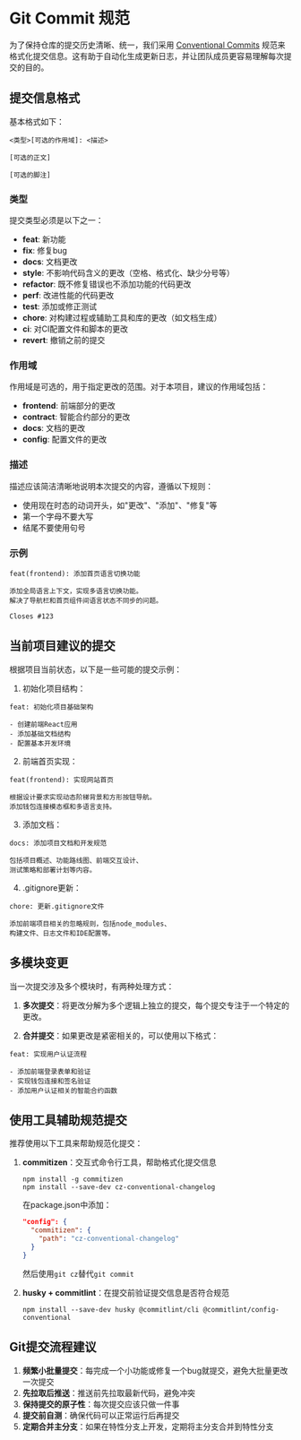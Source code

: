 # Git Commit 规范

为了保持仓库的提交历史清晰、统一，我们采用 [Conventional Commits](https://www.conventionalcommits.org/) 规范来格式化提交信息。这有助于自动化生成更新日志，并让团队成员更容易理解每次提交的目的。

## 提交信息格式

基本格式如下：

```
<类型>[可选的作用域]: <描述>

[可选的正文]

[可选的脚注]
```

### 类型

提交类型必须是以下之一：

- **feat**: 新功能
- **fix**: 修复bug
- **docs**: 文档更改
- **style**: 不影响代码含义的更改（空格、格式化、缺少分号等）
- **refactor**: 既不修复错误也不添加功能的代码更改
- **perf**: 改进性能的代码更改
- **test**: 添加或修正测试
- **chore**: 对构建过程或辅助工具和库的更改（如文档生成）
- **ci**: 对CI配置文件和脚本的更改
- **revert**: 撤销之前的提交

### 作用域

作用域是可选的，用于指定更改的范围。对于本项目，建议的作用域包括：

- **frontend**: 前端部分的更改
- **contract**: 智能合约部分的更改
- **docs**: 文档的更改
- **config**: 配置文件的更改

### 描述

描述应该简洁清晰地说明本次提交的内容，遵循以下规则：
- 使用现在时态的动词开头，如"更改"、"添加"、"修复"等
- 第一个字母不要大写
- 结尾不要使用句号

### 示例

```
feat(frontend): 添加首页语言切换功能

添加全局语言上下文，实现多语言切换功能。
解决了导航栏和首页组件间语言状态不同步的问题。

Closes #123
```

## 当前项目建议的提交

根据项目当前状态，以下是一些可能的提交示例：

1. 初始化项目结构：
```
feat: 初始化项目基础架构

- 创建前端React应用
- 添加基础文档结构
- 配置基本开发环境
```

2. 前端首页实现：
```
feat(frontend): 实现网站首页

根据设计要求实现动态阶梯背景和方形按钮导航。
添加钱包连接模态框和多语言支持。
```

3. 添加文档：
```
docs: 添加项目文档和开发规范

包括项目概述、功能路线图、前端交互设计、
测试策略和部署计划等内容。
```

4. .gitignore更新：
```
chore: 更新.gitignore文件

添加前端项目相关的忽略规则，包括node_modules、
构建文件、日志文件和IDE配置等。
```

## 多模块变更

当一次提交涉及多个模块时，有两种处理方式：

1. **多次提交**：将更改分解为多个逻辑上独立的提交，每个提交专注于一个特定的更改。

2. **合并提交**：如果更改是紧密相关的，可以使用以下格式：
```
feat: 实现用户认证流程

- 添加前端登录表单和验证
- 实现钱包连接和签名验证
- 添加用户认证相关的智能合约函数
```

## 使用工具辅助规范提交

推荐使用以下工具来帮助规范化提交：

1. **commitizen**：交互式命令行工具，帮助格式化提交信息
   ```
   npm install -g commitizen
   npm install --save-dev cz-conventional-changelog
   ```
   
   在package.json中添加：
   ```json
   "config": {
     "commitizen": {
       "path": "cz-conventional-changelog"
     }
   }
   ```
   
   然后使用`git cz`替代`git commit`

2. **husky + commitlint**：在提交前验证提交信息是否符合规范
   ```
   npm install --save-dev husky @commitlint/cli @commitlint/config-conventional
   ```

## Git提交流程建议

1. **频繁小批量提交**：每完成一个小功能或修复一个bug就提交，避免大批量更改一次提交
2. **先拉取后推送**：推送前先拉取最新代码，避免冲突
3. **保持提交的原子性**：每次提交应该只做一件事
4. **提交前自测**：确保代码可以正常运行后再提交
5. **定期合并主分支**：如果在特性分支上开发，定期将主分支合并到特性分支 